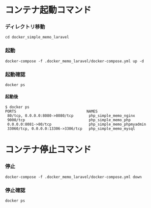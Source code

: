# コンテナ起動コマンド
### ディレクトリ移動
```
cd docker_simple_memo_laravel
```
### 起動
```
docker-compose -f .docker_memo_laravel/docker-compose.yml up -d
```
### 起動確認
```
docker ps
```
#### 起動後
```
$ docker ps
PORTS                                NAMES
 80/tcp, 0.0.0.0:8080->8080/tcp       php_simple_memo_nginx
 9000/tcp                             php_simple_memo_php
 0.0.0.0:8081->80/tcp                 php_simple_memo_phpmyadmin
 33060/tcp, 0.0.0.0:13306->3306/tcp   php_simple_memo_mysql
```


# コンテナ停止コマンド
### 停止
```
docker-compose -f .docker_memo_laravel/docker-compose.yml down
```
### 停止確認
```
docker ps
```
